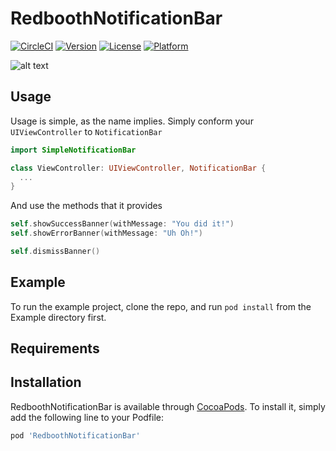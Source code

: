 # RedboothNotificationBar
[![CircleCI](https://circleci.com/gh/redbooth/SimpleNotificationBar.svg?style=svg)](https://circleci.com/gh/redbooth/SimpleNotificationBar)
[![Version](https://img.shields.io/cocoapods/v/SimpleNotificationBar.svg?style=flat)](https://cocoapods.org/pods/SimpleNotificationBar)
[![License](https://img.shields.io/cocoapods/l/SimpleNotificationBar.svg?style=flat)](https://cocoapods.org/pods/SimpleNotificationBar)
[![Platform](https://img.shields.io/cocoapods/p/SimpleNotificationBar.svg?style=flat)](https://cocoapods.org/pods/SimpleNotificationBar)

![alt text](https://github.com/redbooth/SimpleNotificationBar/blob/master/ezgif.com-resize.gif?raw=true)

## Usage

Usage is simple, as the name implies. Simply conform your `UIViewController` to `NotificationBar`
```swift
import SimpleNotificationBar

class ViewController: UIViewController, NotificationBar {
  ...
}
```

And use the methods that it provides

```swift
self.showSuccessBanner(withMessage: "You did it!")
self.showErrorBanner(withMessage: "Uh Oh!")

self.dismissBanner()
```

## Example

To run the example project, clone the repo, and run `pod install` from the Example directory first.

## Requirements

## Installation

RedboothNotificationBar is available through [CocoaPods](https://cocoapods.org). To install
it, simply add the following line to your Podfile:

```ruby
pod 'RedboothNotificationBar'
```
